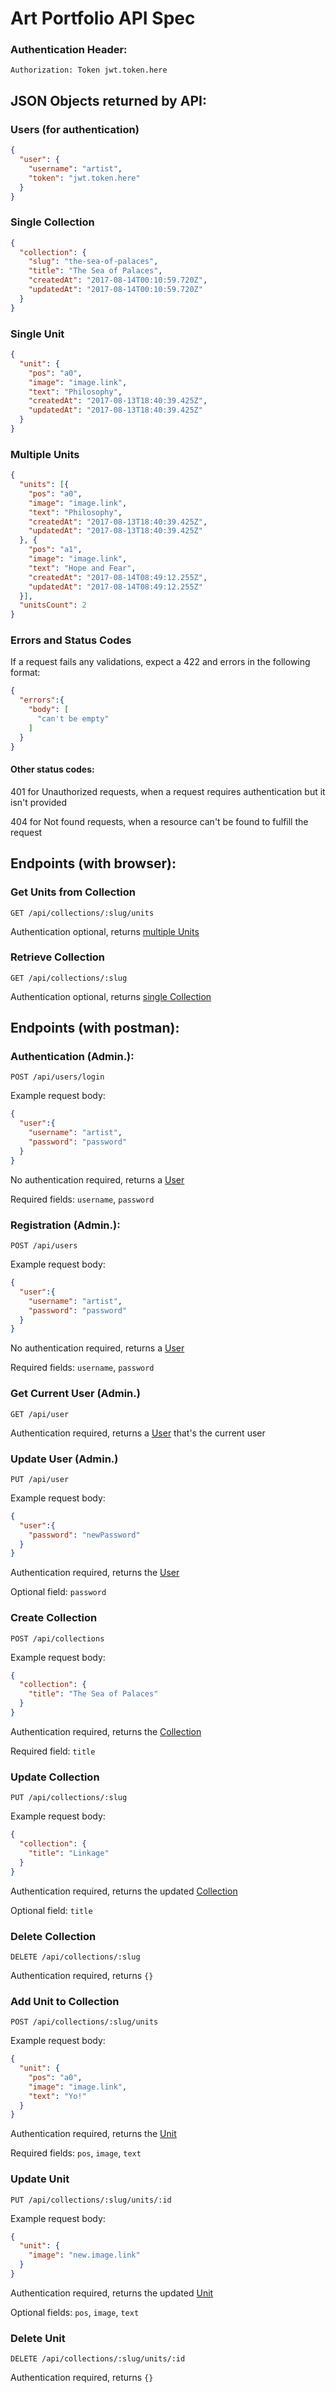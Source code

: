 # Art Portfolio API Spec

### Authentication Header:

`Authorization: Token jwt.token.here`


## JSON Objects returned by API:

### Users (for authentication)

```JSON
{
  "user": {
    "username": "artist",
    "token": "jwt.token.here"
  }
}
```

### Single Collection

```JSON
{
  "collection": {
    "slug": "the-sea-of-palaces",
    "title": "The Sea of Palaces",
    "createdAt": "2017-08-14T00:10:59.720Z",
    "updatedAt": "2017-08-14T00:10:59.720Z"
  }
}
```

### Single Unit

```JSON
{
  "unit": {
    "pos": "a0",
    "image": "image.link",
    "text": "Philosophy",
    "createdAt": "2017-08-13T18:40:39.425Z",
    "updatedAt": "2017-08-13T18:40:39.425Z"
  }
}
```

### Multiple Units

```JSON
{
  "units": [{
    "pos": "a0",
    "image": "image.link",
    "text": "Philosophy",
    "createdAt": "2017-08-13T18:40:39.425Z",
    "updatedAt": "2017-08-13T18:40:39.425Z"
  }, {
    "pos": "a1",
    "image": "image.link",
    "text": "Hope and Fear",
    "createdAt": "2017-08-14T08:49:12.255Z",
    "updatedAt": "2017-08-14T08:49:12.255Z"
  }],
  "unitsCount": 2
}
```

### Errors and Status Codes

If a request fails any validations, expect a 422 and errors in the following format:

```JSON
{
  "errors":{
    "body": [
      "can't be empty"
    ]
  }
}
```

#### Other status codes:

401 for Unauthorized requests, when a request requires authentication but it isn't provided

404 for Not found requests, when a resource can't be found to fulfill the request


## Endpoints (with browser):

### Get Units from Collection

`GET /api/collections/:slug/units`

Authentication optional, returns [multiple Units](#multiple-units)

### Retrieve Collection

`GET /api/collections/:slug`

Authentication optional, returns [single Collection](#single-collection)


## Endpoints (with postman):

### Authentication (Admin.):

`POST /api/users/login`

Example request body:
```JSON
{
  "user":{
    "username": "artist",
    "password": "password"
  }
}
```

No authentication required, returns a [User](#users-for-authentication)

Required fields: `username`, `password`

### Registration (Admin.):

`POST /api/users`

Example request body:
```JSON
{
  "user":{
    "username": "artist",
    "password": "password"
  }
}
```

No authentication required, returns a [User](#users-for-authentication)

Required fields: `username`, `password`

### Get Current User (Admin.)

`GET /api/user`

Authentication required, returns a [User](#users-for-authentication) that's the current user

### Update User (Admin.)

`PUT /api/user`

Example request body:
```JSON
{
  "user":{
    "password": "newPassword"
  }
}
```

Authentication required, returns the [User](#users-for-authentication)

Optional field: `password`

### Create Collection

`POST /api/collections`

Example request body:

```JSON
{
  "collection": {
    "title": "The Sea of Palaces"
  }
}
```

Authentication required, returns the [Collection](#single-collection)

Required field: `title`

### Update Collection

`PUT /api/collections/:slug`

Example request body:

```JSON
{
  "collection": {
    "title": "Linkage"
  }
}
```

Authentication required, returns the updated [Collection](#single-collection)

Optional field: `title`

### Delete Collection

`DELETE /api/collections/:slug`

Authentication required, returns `{}`

### Add Unit to Collection

`POST /api/collections/:slug/units`

Example request body:

```JSON
{
  "unit": {
    "pos": "a0",
    "image": "image.link",
    "text": "Yo!"
  }
}
```

Authentication required, returns the [Unit](#single-unit)

Required fields: `pos`, `image`, `text`

### Update Unit

`PUT /api/collections/:slug/units/:id`

Example request body:

```JSON
{
  "unit": {
    "image": "new.image.link"
  }
}
```

Authentication required, returns the updated [Unit](#single-unit)

Optional fields: `pos`, `image`, `text`

### Delete Unit

`DELETE /api/collections/:slug/units/:id`

Authentication required, returns `{}`
